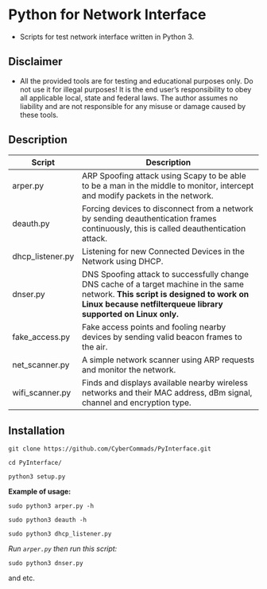 # Python for Network Interface
* Scripts for test network interface written in Python 3.

## Disclaimer
* All the provided tools are for testing and educational purposes only. Do not use it for illegal purposes! It is the end user’s responsibility to obey all applicable local, state and federal laws. The author assumes no liability and are not responsible for any misuse or damage caused by these tools.

## Description
| Script            | Description |
|-------------------|-------------|
| arper.py          | ARP Spoofing attack using Scapy to be able to be a man in the middle to monitor, intercept and modify packets in the network.|
| deauth.py         | Forcing devices to disconnect from a network by sending deauthentication frames continuously, this is called deauthentication attack.|
| dhcp_listener.py  | Listening for new Connected Devices in the Network using DHCP. |
| dnser.py          | DNS Spoofing attack to successfully change DNS cache of a target machine in the same network. **This script is designed to work on Linux because netfilterqueue library supported on Linux only.**|
| fake_access.py    | Fake access points and fooling nearby devices by sending valid beacon frames to the air. |
| net_scanner.py    | A simple network scanner using ARP requests and monitor the network. |
| wifi_scanner.py   | Finds and displays available nearby wireless networks and their MAC address, dBm signal, channel and encryption type.|


## Installation
```
git clone https://github.com/CyberCommads/PyInterface.git
```
```
cd PyInterface/
```
```
python3 setup.py
```

**Example of usage:**
```
sudo python3 arper.py -h
```
```
sudo python3 deauth -h
```
```
sudo python3 dhcp_listener.py
```

 _Run `arper.py` then run this script:_
```
sudo python3 dnser.py
```
and etc.
